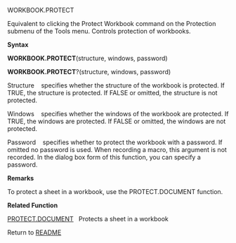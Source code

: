 WORKBOOK.PROTECT

Equivalent to clicking the Protect Workbook command on the Protection
submenu of the Tools menu. Controls protection of workbooks.

**Syntax**

**WORKBOOK.PROTECT**(structure, windows, password)

**WORKBOOK.PROTECT**?(structure, windows, password)

Structure&nbsp;&nbsp;&nbsp;&nbsp;specifies whether the structure of the
workbook is protected. If TRUE, the structure is protected. If FALSE or
omitted, the structure is not protected.

Windows&nbsp;&nbsp;&nbsp;&nbsp;specifies whether the windows of the
workbook are protected. If TRUE, the windows are protected. If FALSE or
omitted, the windows are not protected.

Password&nbsp;&nbsp;&nbsp;&nbsp;specifies whether to protect the
workbook with a password. If omitted no password is used. When recording
a macro, this argument is not recorded. In the dialog box form of this
function, you can specify a password.

**Remarks**

To protect a sheet in a workbook, use the PROTECT.DOCUMENT function.

**Related Function**

[PROTECT.DOCUMENT](PROTECT.DOCUMENT.md)&nbsp;&nbsp;&nbsp;Protects a sheet in a workbook



Return to [README](README.md)


